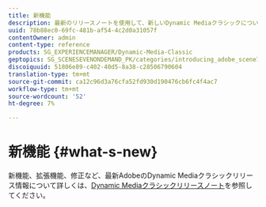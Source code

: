 ```yaml
---
title: 新機能
description: 最新のリリースノートを使用して、新しいDynamic Mediaクラシックについて説明します。
uuid: 78b88ec0-69fc-481b-af54-4c2d0a31057f
contentOwner: admin
content-type: reference
products: SG_EXPERIENCEMANAGER/Dynamic-Media-Classic
geptopics: SG_SCENESEVENONDEMAND_PK/categories/introducing_adobe_scene7
discoiquuid: 51806e89-c402-40d5-8a38-c28506790604
translation-type: tm+mt
source-git-commit: ca12c96d3a76cfa52fd930d190476cb6fc4f4ac7
workflow-type: tm+mt
source-wordcount: '52'
ht-degree: 7%

---
```



# 新機能 {#what-s-new}

新機能、拡張機能、修正など、最新AdobeのDynamic Mediaクラシックリリース情報について詳しくは、[Dynamic Mediaクラシックリリースノート](https://docs.adobe.com/content/help/en/dynamic-media-developer-resources/release-notes/s7rn2017.html)を参照してください。
